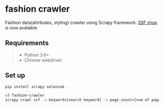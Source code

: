 # fashion crawler 

Fashion data(attributes, styling) crawler using Scrapy framework. 
[SSF shop](https://www.ssfshop.com) is now available

## Requirements
> - Python 3.6+
> - Chrome webdriver 

## Set up
```sh
pip install scrapy selenium
```
```sh
cd fashion-crawler
scrapy crawl ssf -a keyword=[search keyword] -a page_count=[num of pages to read]
```
